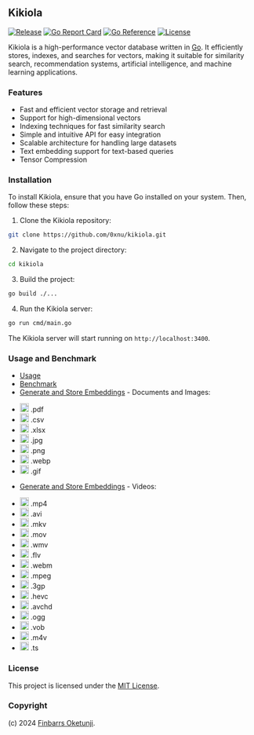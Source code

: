 ## Kikiola

[![Release](https://img.shields.io/github/release/0xnu/kikiola.svg)](https://github.com/0xnu/kikiola/releases/latest)
[![Go Report Card](https://goreportcard.com/badge/github.com/0xnu/kikiola)](https://goreportcard.com/report/github.com/0xnu/kikiola)
[![Go Reference](https://pkg.go.dev/badge/github.com/0xnu/kikiola.svg)](https://pkg.go.dev/github.com/0xnu/kikiola)
[![License](https://img.shields.io/github/license/0xnu/kikiola)](/LICENSE)

Kikiola is a high-performance vector database written in [Go](https://go.dev). It efficiently stores, indexes, and searches for vectors, making it suitable for similarity search, recommendation systems, artificial intelligence, and machine learning applications.

### Features

+ Fast and efficient vector storage and retrieval
+ Support for high-dimensional vectors
+ Indexing techniques for fast similarity search
+ Simple and intuitive API for easy integration
+ Scalable architecture for handling large datasets
+ Text embedding support for text-based queries
+ Tensor Compression

### Installation

To install Kikiola, ensure that you have Go installed on your system. Then, follow these steps:

1. Clone the Kikiola repository:

```sh
git clone https://github.com/0xnu/kikiola.git
```

2. Navigate to the project directory:

```sh
cd kikiola
```

3. Build the project:

```sh
go build ./...
```

4. Run the Kikiola server:

```sh
go run cmd/main.go
```

The Kikiola server will start running on `http://localhost:3400`.

### Usage and Benchmark

+ [Usage](./USAGE.md)
+ [Benchmark](./BENCHMARK.md)
+ [Generate and Store Embeddings](./tutorials/generate_and_store_embeddings_docs_images.md) - Documents and Images:

- <span title="Portable Document Format"><img src="https://img.icons8.com/color/48/000000/pdf.png" width="18" height="18"/></span> .pdf
- <span title="Comma-Separated Values"><img src="https://img.icons8.com/color/48/000000/csv.png" width="18" height="18"/></span> .csv
- <span title="Microsoft Excel Open XML Spreadsheet"><img src="https://img.icons8.com/color/48/000000/xls.png" width="18" height="18"/></span> .xlsx
- <span title="Joint Photographic Experts Group"><img src="https://img.icons8.com/color/48/000000/jpg.png" width="18" height="18"/></span> .jpg
- <span title="Portable Network Graphics"><img src="https://img.icons8.com/color/48/000000/png.png" width="18" height="18"/></span> .png
- <span title="Web Picture Format"><img src="https://cdn-icons-png.flaticon.com/512/8263/8263085.png" width="18" height="18"/></span> .webp
- <span title="Graphics Interchange Format"><img src="https://img.icons8.com/color/48/000000/gif.png" width="18" height="18"/></span> .gif

+ [Generate and Store Embeddings](./tutorials/generate_and_store_embeddings_videos.md) - Videos:

- <span title="MPEG-4 Part 14"><img src="https://cdn-icons-png.flaticon.com/512/136/136545.png" width="18" height="18"/></span> .mp4
- <span title="Audio Video Interleave"><img src="https://img.icons8.com/color/48/000000/avi.png" width="18" height="18"/></span> .avi
- <span title="Matroska Multimedia Container"><img src="https://img.icons8.com/color/48/000000/mkv.png" width="18" height="18"/></span> .mkv
- <span title="QuickTime Movie"><img src="https://img.icons8.com/color/48/000000/mov.png" width="18" height="18"/></span> .mov
- <span title="Windows Media Video"><img src="https://cdn-icons-png.freepik.com/512/8300/8300652.png" width="18" height="18"/></span> .wmv
- <span title="Flash Video"><img src="https://img.icons8.com/color/48/000000/flv.png" width="18" height="18"/></span> .flv
- <span title="Web Media"><img src="https://cdn-icons-png.flaticon.com/512/8300/8300667.png" width="18" height="18"/></span> .webm
- <span title="Moving Picture Experts Group"><img src="https://cdn-icons-png.flaticon.com/512/9645/9645792.png" width="18" height="18"/></span> .mpeg
- <span title="Third Generation Partnership Project"><img src="https://cdn-icons-png.flaticon.com/512/8744/8744396.png" width="18" height="18"/></span> .3gp
- <span title="High Efficiency Video Coding"><img src="https://img.icons8.com/fluency/48/000000/file.png" width="18" height="18"/></span> .hevc
- <span title="Advanced Video Coding High Definition"><img src="https://img.icons8.com/fluency/48/000000/file.png" width="18" height="18"/></span> .avchd
- <span title="Ogg Video"><img src="https://img.icons8.com/color/48/000000/ogg.png" width="18" height="18"/></span> .ogg
- <span title="DVD Video Object"><img src="https://cdn-icons-png.flaticon.com/512/8300/8300651.png" width="18" height="18"/></span> .vob
- <span title="MPEG-4 Part 14"><img src="https://cdn-icons-png.flaticon.com/512/9704/9704669.png" width="18" height="18"/></span> .m4v
- <span title="MPEG Transport Stream"><img src="https://cdn-icons-png.flaticon.com/512/9405/9405038.png" width="18" height="18"/></span> .ts

### License

This project is licensed under the [MIT License](./LICENSE).

### Copyright

(c) 2024 [Finbarrs Oketunji](https://finbarrs.eu).